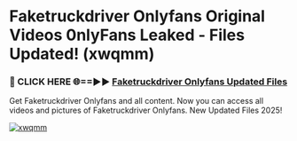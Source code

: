 # Faketruckdriver Onlyfans Original Videos 0nlyFans Leaked - Files Updated! (xwqmm)

<h3>🔴 CLICK HERE 🌐==►► <a href="https://tinyurl.com/2m67pmp6" rel="nofollow">Faketruckdriver Onlyfans Updated Files</a></h3>

Get Faketruckdriver Onlyfans and all content. Now you can access all videos and pictures of Faketruckdriver Onlyfans. New Updated Files 2025!

[![xwqmm](https://i.imgur.com/H4QAA4z.gif)](https://tinyurl.com/2m67pmp6)
